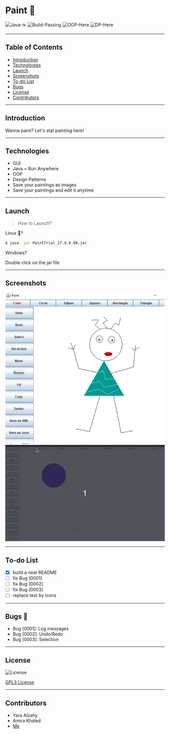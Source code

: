 
# Paint 🎨


![Java-☕][1]
![Build-Passing][2]
![OOP-Here][3]
![DP-Here][4]

[1]: https://img.shields.io/:Build-Passing-green.svg?style=round-square
[2]: https://img.shields.io/:Java-☕-brown.svg?style=round-square
[3]: https://img.shields.io/:OOP-purple.svg?style=round-square
[4]: https://img.shields.io/:Design_Patterns-darkblue.svg?style=round-square

---

## Table of Contents
* [Introduction][10]
* [Technologies][11]
* [Launch][12]
* [Screenshots][14]
* [To-do List][16]
* [Bugs][17]
* [License][18]
* [Contributors][15]


[10]: https://github.com/Hagar-Usama/Paint-Project#introduction

[11]: https://github.com/Hagar-Usama/Paint-Project#technologies

[12]: https://github.com/Hagar-Usama/Paint-Project#launch

[13]: https://github.com/Hagar-Usama/Paint-Project#-restrictions

[14]: https://github.com/Hagar-Usama/Paint-Project#screenshots

[15]: https://github.com/Hagar-Usama/Paint-Project#contributors

[16]: https://github.com/Hagar-Usama/Paint-Project#to-do-list

[17]: https://github.com/Hagar-Usama/Paint-Project#bugs-

[18]: https://github.com/Hagar-Usama/Paint-Project#license

---

## Introduction
Wanna paint? Let's stat painting here!

---

## Technologies

* GUI
* Java = Run Anywhere
* OOP
* Design Patterns
* Save your paintings as images
* Save your paintings and edit it anytime

---

## Launch

>How to Launch?

Linux 🐧?

 ```bash
 $ java -jar PaintTrial_27.4.6.08.jar
 ```

 Windows?

 Double click on the jar file

---


## Screenshots

![boo][40]
![run][41]

[40]:https://github.com/Hagar-Usama/Paint-Project/blob/master/PaintTrial_27.4.6.08/images/boo.png
[41]:https://github.com/Hagar-Usama/Paint-Project/blob/master/PaintTrial_27.4.6.08/images/paint_4.gif


---
## To-do List
* [x] build a neat README
* [ ] fix Bug [0001]
* [ ] fix Bug [0002]
* [ ] fix Bug [0003]
* [ ] replace text by icons

---

## Bugs 🐞

* Bug [0001]: Log messages
* Bug [0002]: Undo/Redo
* Bug [0003]: Selection

---

## License
![License](http://img.shields.io/:License-GPL3-blue.svg?style=round-square)

[GPL3 License](https://www.gnu.org/licenses/gpl-3.0.en.html "GPL3")


---

## Contributors
* Yara Alzahy
* Amira Khaled
* [Me][52]

[50]:
[51]:
[52]:github.com/Hagar-Usama 'Hagar Usama'
